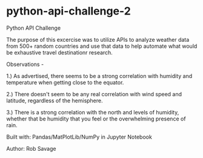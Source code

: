 # python-api-challenge-2



Python API Challenge

The purpose of this excercise was to utilize APIs to analyze weather data from 500+ random countries and use that data to help automate what would be exhaustive travel destinationr research. 

Observations -

1.) As advertised, there seems to be a strong correlation with humidity and temperature when getting close to the equator.

2.) There doesn't seem to be any real correlation with wind speed and latitude, regardless of the hemisphere. 

3.) There is a strong correlation with the north and levels of humidity, whether that be humidity that you feel or the overwhelming presence of rain.

Built with: Pandas/MatPlotLib/NumPy in Jupyter Notebook

Author: Rob Savage
